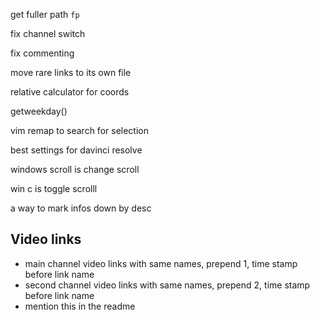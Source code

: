 ﻿get fuller path `fp`

fix channel switch

fix commenting

move rare links to its own file

relative calculator for coords

getweekday()

vim remap to search for selection

best settings for davinci resolve

windows scroll is change scroll

win c is toggle scrolll

a way to mark infos down by desc

## Video links

* main channel video links with same names, prepend 1, time stamp before link name
* second channel video links with same names, prepend 2, time stamp before link name
* mention this in the readme